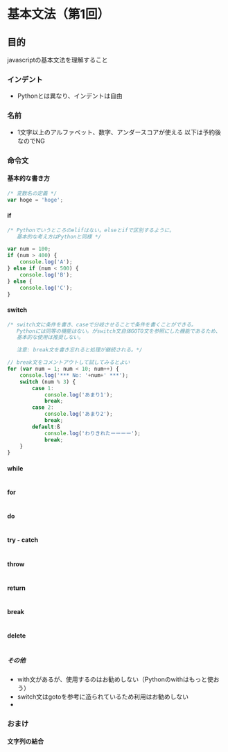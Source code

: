 # 基本文法（第1回）

## 目的
javascriptの基本文法を理解すること

### インデント
* Pythonとは異なり、インデントは自由

### 名前
* 1文字以上のアルファベット、数字、アンダースコアが使える
以下は予約後なのでNG

### 命令文

#### 基本的な書き方
```js
/* 変数名の定義 */
var hoge = 'hoge';

```

#### if
```js
/* Pythonでいうところのelifはない。elseとifで区別するように。
   基本的な考え方はPythonと同様 */

var num = 100;
if (num > 400) {
    console.log('A');
} else if (num < 500) {
    console.log('B');
} else {
    console.log('C');
}
```

#### switch
```js
/* switch文に条件を書き、caseで分岐させることで条件を書くことができる。
   Pythonには同等の機能はない。がswitch文自体GOTO文を参照にした機能であるため、
   基本的な使用は推奨しない。

   注意: break文を書き忘れると処理が継続される。*/

// break文をコメントアウトして試してみるとよい
for (var num = 1; num < 10; num++) {
    console.log('*** No: '+num+' ***');
    switch (num % 3) {
        case 1:
            console.log('あまり1');
            break;
        case 2:
            console.log('あまり2');
            break;
        default:ß
            console.log('わりきれたーーーー');
            break;
    }
}
```

#### while
```js

```

#### for
```js

```

#### do
```js

```

#### try - catch
```js

```

#### throw
```js

```

#### return
```js

```

#### break
```js

```

#### delete
```js

```

##### その他
* with文があるが、使用するのはお勧めしない（Pythonのwithはもっと使おう）
* switch文はgotoを参考に造られているため利用はお勧めしない
*


### おまけ

#### 文字列の結合
```js

```
